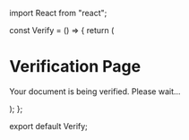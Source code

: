 import React from "react";

const Verify = () => {
  return (
    <div>
      <h1>Verification Page</h1>
      <p>Your document is being verified. Please wait...</p>
    </div>
  );
};

export default Verify;
